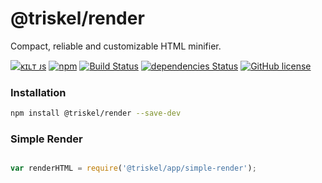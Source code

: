 
# @triskel/render

Compact, reliable and customizable HTML minifier.

[![ᴋɪʟᴛ ᴊs](https://jesus.germade.es/assets/images/badge-kiltjs.svg)](https://github.com/kiltjs)
[![npm](https://img.shields.io/npm/v/@triskel/render.svg)](https://www.npmjs.com/package/@triskel/render)
[![Build Status](https://travis-ci.org/triskeljs/render.svg?branch=master)](https://travis-ci.org/triskeljs/render)
[![dependencies Status](https://david-dm.org/triskeljs/render/status.svg)](https://david-dm.org/triskeljs/render)
[![GitHub license](https://img.shields.io/badge/license-MIT-blue.svg)](LICENSE)


### Installation

``` sh
npm install @triskel/render --save-dev
```

### Simple Render

``` js

var renderHTML = require('@triskel/app/simple-render');

```
